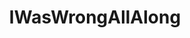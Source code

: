 ---
title: IWasWrongAllAlong
crosslinks:
- facepalm
- livven
- Ask_Politics
- EnoughTrumpSpam
- redditisland
- Good_Cop_Free_Donut
- transgender
- TiADiscussion
- wholesomereddit
- wholesomememes
- prolife
- gaming
- ShitPoliticsSays
- videos
- niceguys
---